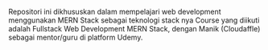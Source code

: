 Repositori ini dikhususkan dalam mempelajari web development menggunakan MERN Stack sebagai teknologi stack nya
Course yang diikuti adalah Fullstack Web Development MERN Stack, dengan Manik (Cloudaffle) sebagai mentor/guru di platform Udemy.
